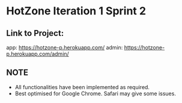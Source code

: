 # HotZone Iteration 1 Sprint 2

## Link to Project: 
app:    https://hotzone-p.herokuapp.com/
admin:  https://hotzone-p.herokuapp.com/admin/

## NOTE
- All functionalities have been implemented as required.
- Best optimised for Google Chrome. Safari may give some issues.